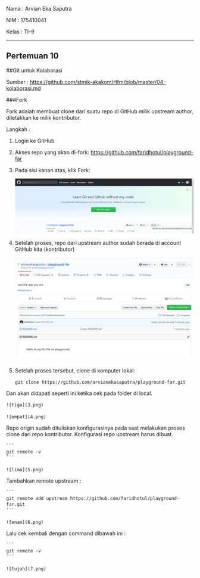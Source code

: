 Nama	: Arvian Eka Saputra

NIM		: 175410041

Kelas	: TI-9

_______________________________________________________

## Pertemuan 10

##Git untuk Kolaborasi

Sumber : https://github.com/stmik-akakom/rtfm/blob/master/04-kolaborasi.md

###Fork

Fork adalah membuat clone dari suatu repo di GitHub milik upstream author, diletakkan ke milik kontributor.

Langkah :

1. Login ke GitHub

2. Akses repo yang akan di-fork: https://github.com/faridhotul/playground-far

3. Pada sisi kanan atas, klik Fork:

	![satu](1.png)

4. Setelah proses, repo dari upstream author sudah berada di account GitHub kita (kontributor)

	![dua](2.png)

5. Setelah proses tersebut, clone di komputer lokal:

	```	
	git clone https://github.com/arvianekasaputra/playground-far.git
	```

Dan akan didapati seperti ini ketika cek pada folder di local.

	![tiga](3.png)

	![empat](4.png)

Repo origin sudah dituliskan konfigurasinya pada saat melakukan proses clone dari repo kontributor. Konfigurasi repo upstream harus dibuat.

	```
	git remote -v
	```

	![lima](5.png)

Tambahkan remote upstream :

	```
	git remote add upstream https://github.com/faridhotul/playground-far.git
	```

	![enam](6.png)

Lalu cek kembali dengan command dibawah ini :
	
	```
	git remote -v
	```

	![tujuh](7.png)